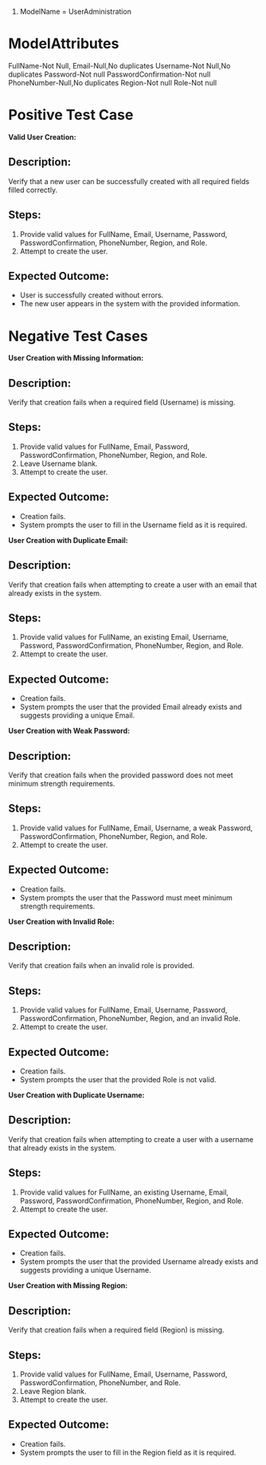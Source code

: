  1. ModelName = UserAdministration

 # ModelAttributes
 FullName-Not Null,
 Email-Null,No duplicates
 Username-Not Null,No duplicates
 Password-Not null
 PasswordConfirmation-Not null
 PhoneNumber-Null,No duplicates
 Region-Not null
 Role-Not null
    

# Positive Test Case
**Valid User Creation:**
## Description:
Verify that a new user can be successfully created with all required fields filled correctly.
## Steps:
1. Provide valid values for FullName, Email, Username, Password, PasswordConfirmation, PhoneNumber, Region, and Role.
2. Attempt to create the user.
## Expected Outcome:
- User is successfully created without errors.
- The new user appears in the system with the provided information.

# Negative Test Cases
**User Creation with Missing Information:**
## Description:
Verify that creation fails when a required field (Username) is missing.
## Steps:
1. Provide valid values for FullName, Email, Password, PasswordConfirmation, PhoneNumber, Region, and Role.
2. Leave Username blank.
3. Attempt to create the user.
## Expected Outcome:
- Creation fails.
- System prompts the user to fill in the Username field as it is required.

**User Creation with Duplicate Email:**
## Description:
Verify that creation fails when attempting to create a user with an email that already exists in the system.
## Steps:
1. Provide valid values for FullName, an existing Email, Username, Password, PasswordConfirmation, PhoneNumber, Region, and Role.
2. Attempt to create the user.
## Expected Outcome:
- Creation fails.
- System prompts the user that the provided Email already exists and suggests providing a unique Email.

**User Creation with Weak Password:**
## Description:
Verify that creation fails when the provided password does not meet minimum strength requirements.
## Steps:
1. Provide valid values for FullName, Email, Username, a weak Password, PasswordConfirmation, PhoneNumber, Region, and Role.
2. Attempt to create the user.
## Expected Outcome:
- Creation fails.
- System prompts the user that the Password must meet minimum strength requirements.

**User Creation with Invalid Role:**
## Description:
Verify that creation fails when an invalid role is provided.
## Steps:
1. Provide valid values for FullName, Email, Username, Password, PasswordConfirmation, PhoneNumber, Region, and an invalid Role.
2. Attempt to create the user.
## Expected Outcome:
- Creation fails.
- System prompts the user that the provided Role is not valid.

**User Creation with Duplicate Username:**
## Description:
Verify that creation fails when attempting to create a user with a username that already exists in the system.
## Steps:
1. Provide valid values for FullName, an existing Username, Email, Password, PasswordConfirmation, PhoneNumber, Region, and Role.
2. Attempt to create the user.
## Expected Outcome:
- Creation fails.
- System prompts the user that the provided Username already exists and suggests providing a unique Username.

**User Creation with Missing Region:**
## Description:
Verify that creation fails when a required field (Region) is missing.
## Steps:
1. Provide valid values for FullName, Email, Username, Password, PasswordConfirmation, PhoneNumber, and Role.
2. Leave Region blank.
3. Attempt to create the user.
## Expected Outcome:
- Creation fails.
- System prompts the user to fill in the Region field as it is required.



